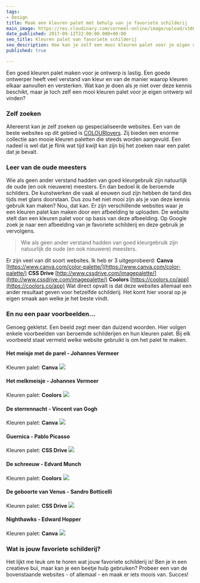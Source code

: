 ```yaml
---
tags:
- Design
title: Maak een kleuren palet met behulp van je favoriete schilderij
main_image: https://res.cloudinary.com/corneel-online/image/upload/v1603361540/corneelonline/favorite-painting-alt_qe7kww.jpg
date_published: 2017-09-12T22:00:00.000+00:00
seo_title: Kleuren palet van favoriete schilderij
seo_description: Hoe kan je zelf een mooi kleuren palet voor je eigen ontwerp vinden?
published: true

---
```

Een goed kleuren palet maken voor je ontwerp is lastig. Een goede ontwerper heeft veel verstand van kleur en van de manier waarop kleuren elkaar aanvullen en versterken. Wat kan je doen als je niet over deze kennis beschikt, maar je toch zelf een mooi kleuren palet voor je eigen ontwerp wil vinden?

### Zelf zoeken

Allereerst kan je zelf zoeken op gespecialiseerde websites. Een van de beste websites op dit gebied is [COLOURlovers](http://www.colourlovers.com/palettes). Zij bieden een enorme collectie aan mooie kleuren paletten die steeds worden aangevuld. Een nadeel is wel dat je flink wat tijd kwijt kan zijn bij het zoeken naar een palet dat je bevalt.

### Leer van de oude meesters

Wie als geen ander verstand hadden van goed kleurgebruik zijn natuurlijk de oude (en ook nieuwere) meesters. En dan bedoel ik de beroemde schilders. De kunstwerken die vaak al eeuwen oud zijn hebben de tand des tijds met glans doorstaan. Dus zou het niet mooi zijn als je van deze kennis gebruik kan maken? Nou, dat kan. Er zijn verschillende websites waar je een kleuren palet kan maken door een afbeelding te uploaden. De website stelt dan een kleuren palet voor op basis van deze afbeelding. Op Google zoek je naar een afbeelding van je favoriete schilderij en deze gebruik je vervolgens.

> Wie als geen ander verstand hadden van goed kleurgebruik zijn natuurlijk de oude (en ook nieuwere) meesters.

Er zijn veel van dit soort websites. Ik heb er 3 uitgeprobeerd: **Canva** [https://www.canva.com/color-palette/](https://www.canva.com/color-palette/) **CSS Drive** [http://www.cssdrive.com/imagepalette/](http://www.cssdrive.com/imagepalette/) **Coolors** [https://coolors.co/app](https://coolors.co/app) Wat direct opvalt is dat deze websites allemaal een ander resultaat geven voor hetzelfde schilderij. Het komt hier vooral op je eigen smaak aan welke je het beste vindt.

### En nu een paar voorbeelden...

Genoeg gekletst. Een beeld zegt meer dan duizend woorden. Hier volgen enkele voorbeelden van beroemde schilderijen en hun kleuren palet. Bij elk voorbeeld staat vermeld welke website gebruikt is om het palet te maken.

#### Het meisje met de parel - Johannes Vermeer

Kleuren palet: **Canva** ![](https://www.corneelonline.nl/wp-content/uploads/2017/08/meisje-met-de-parel.jpg)

#### Het melkmeisje - Johannes Vermeer

Kleuren palet: **Coolors** ![](https://www.corneelonline.nl/wp-content/uploads/2017/08/melkmeisje.jpg)

#### De sterrennacht - Vincent van Gogh

Kleuren palet: **Canva** ![](https://www.corneelonline.nl/wp-content/uploads/2017/08/sterrennacht.jpg)

#### Guernica - Pablo Picasso

Kleuren palet: **CSS Drive** ![](https://www.corneelonline.nl/wp-content/uploads/2017/08/guerica.jpg)

#### De schreeuw - Edvard Munch

Kleuren palet: **Coolors** ![](https://www.corneelonline.nl/wp-content/uploads/2017/08/schreeuw.jpg)

#### De geboorte van Venus - Sandro Botticelli

Kleuren palet: **CSS Drive** ![](https://www.corneelonline.nl/wp-content/uploads/2017/08/geboorte-van-venus.jpg)

#### Nighthawks - Edward Hopper

Kleuren palet: **Canva** ![](https://www.corneelonline.nl/wp-content/uploads/2017/08/nighthawks.jpg)

### Wat is jouw favoriete schilderij?

Het lijkt me leuk om te horen wat jouw favoriete schilderij is! Ben je in een creatieve bui, maar kan je een beetje hulp gebruiken? Probeer een van de bovenstaande websites - of allemaal - en maak er iets moois van. Succes!